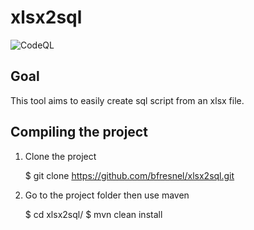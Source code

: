 # xlsx2sql

![CodeQL](https://github.com/bfresnel/xlsx2sql/workflows/CodeQL/badge.svg)

## Goal

This tool aims to easily create sql script from an xlsx file.

## Compiling the project

1. Clone the project


    $ git clone https://github.com/bfresnel/xlsx2sql.git

2. Go to the project folder then use maven


    $ cd xlsx2sql/
    $ mvn clean install


 

